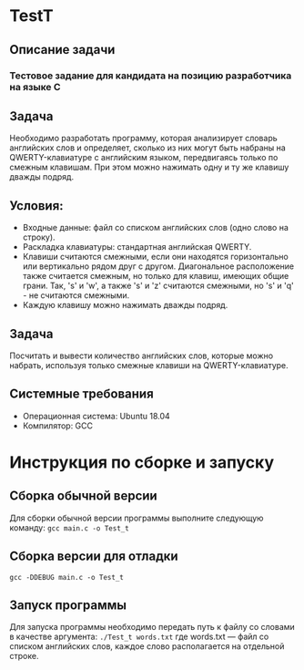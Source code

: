 # TestT
## Описание задачи

### Тестовое задание для кандидата на позицию разработчика на языке C
## Задача
Необходимо разработать программу, которая анализирует словарь английских слов и определяет, сколько из них могут быть набраны на QWERTY-клавиатуре с английским языком, передвигаясь только по смежным клавишам. 
При этом можно нажимать одну и ту же клавишу дважды подряд.

## Условия:
- Входные данные: файл со списком английских слов (одно слово на строку).
- Раскладка клавиатуры: стандартная английская QWERTY.
- Клавиши считаются смежными, если они находятся горизонтально или вертикально рядом друг с другом. 
Диагональное расположение также считается смежным, но только для клавиш, имеющих общие грани. Так, 's' и 'w', а также 's' и 'z' считаются смежными, но 's' и 'q' - не считаются смежными.
- Каждую клавишу можно нажимать дважды подряд.

## Задача
Посчитать и вывести количество английских слов, которые можно набрать, используя только смежные клавиши на QWERTY-клавиатуре.

## Системные требования 
- Операционная система: Ubuntu 18.04
- Компилятор: GCC

# Инструкция по сборке и запуску
## Сборка обычной версии
Для сборки обычной версии программы выполните следующую команду:
`gcc main.c -o Test_t`
## Сборка версии для отладки
`gcc -DDEBUG main.c -o Test_t`
## Запуск программы

Для запуска программы необходимо передать путь к файлу со словами в качестве аргумента:
`./Test_t words.txt`
где words.txt — файл со списком английских слов, каждое слово располагается на отдельной строке.
